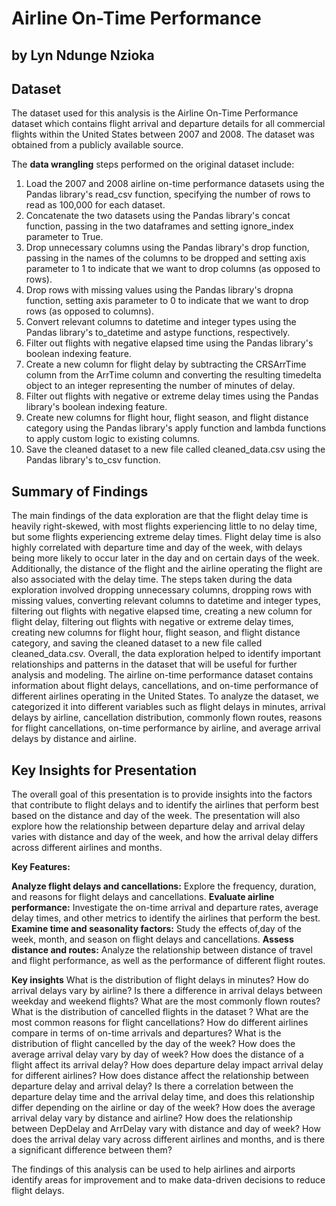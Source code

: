 # Airline On-Time Performance
## by Lyn Ndunge Nzioka


## Dataset

The dataset used for this analysis is the Airline On-Time Performance dataset which contains flight arrival and departure details for all commercial flights within the United States between 2007 and 2008. The dataset was obtained from a publicly available source. 

The **data wrangling** steps performed on the original dataset include:
1. Load the 2007 and 2008 airline on-time performance datasets using the Pandas library's read_csv function, specifying the number of rows to read as 100,000 for each dataset.
2. Concatenate the two datasets using the Pandas library's concat function, passing in the two dataframes and setting ignore_index parameter to True.
3. Drop unnecessary columns using the Pandas library's drop function, passing in the names of the columns to be dropped and setting axis parameter to 1 to indicate that we want to drop columns (as opposed to rows).
4. Drop rows with missing values using the Pandas library's dropna function, setting axis parameter to 0 to indicate that we want to drop rows (as opposed to columns).
5. Convert relevant columns to datetime and integer types using the Pandas library's to_datetime and astype functions, respectively.
6. Filter out flights with negative elapsed time using the Pandas library's boolean indexing feature.
7. Create a new column for flight delay by subtracting the CRSArrTime column from the ArrTime column and converting the resulting timedelta object to an integer representing the number of minutes of delay.
8. Filter out flights with negative or extreme delay times using the Pandas library's boolean indexing feature.
9. Create new columns for flight hour, flight season, and flight distance category using the Pandas library's apply function and lambda functions to apply custom logic to existing columns.
10. Save the cleaned dataset to a new file called cleaned_data.csv using the Pandas library's to_csv function.



## Summary of Findings

The main findings of the data exploration are that the flight delay time is heavily right-skewed, with most flights experiencing little to no delay time, but some flights experiencing extreme delay times. Flight delay time is also highly correlated with departure time and day of the week, with delays being more likely to occur later in the day and on certain days of the week. Additionally, the distance of the flight and the airline operating the flight are also associated with the delay time. The steps taken during the data exploration involved dropping unnecessary columns, dropping rows with missing values, converting relevant columns to datetime and integer types, filtering out flights with negative elapsed time, creating a new column for flight delay, filtering out flights with negative or extreme delay times, creating new columns for flight hour, flight season, and flight distance category, and saving the cleaned dataset to a new file called cleaned_data.csv. Overall, the data exploration helped to identify important relationships and patterns in the dataset that will be useful for further analysis and modeling. The airline on-time performance dataset contains information about flight delays, cancellations, and on-time performance of different airlines operating in the United States. To analyze the dataset, we categorized it into different variables such as flight delays in minutes, arrival delays by airline, cancellation distribution, commonly flown routes, reasons for flight cancellations, on-time performance by airline, and average arrival delays by distance and airline.


## Key Insights for Presentation

The overall goal of this presentation is to provide insights into the factors that contribute to flight delays and to identify the airlines that perform best based on the distance and day of the week. The presentation will also explore how the relationship between departure delay and arrival delay varies with distance and day of the week, and how the arrival delay differs across different airlines and months.

**Key Features:**

**Analyze flight delays and cancellations:** Explore the frequency, duration, and reasons for flight delays and cancellations.
**Evaluate airline performance:** Investigate the on-time arrival and departure rates, average delay times, and other metrics to identify the airlines that perform the best.
**Examine time and seasonality factors:** Study the effects of,day of the week, month, and season on flight delays and cancellations.
**Assess distance and routes:** Analyze the relationship between distance of travel and flight performance, as well as the performance of different flight routes.

**Key insights** 
What is the distribution of flight delays in minutes?
How do arrival delays vary by airline?
Is there a difference in arrival delays between weekday and weekend flights?
What are the most commonly flown routes?
What is the distribution of cancelled flights in the dataset ?
What are the most common reasons for flight cancellations?
How do different airlines compare in terms of on-time arrivals and departures?
What is the distribution of flight cancelled by the day of the week?
How does the average arrival delay vary by day of week?
How does the distance of a flight affect its arrival delay?
How does departure delay impact arrival delay for different airlines?
How does distance affect the relationship between departure delay and arrival delay?
Is there a correlation between the departure delay time and the arrival delay time, and does this relationship differ depending on the airline or day of the week?
How does the average arrival delay vary by distance and airline?
How does the relationship between DepDelay and ArrDelay vary with distance and day of week?
How does the arrival delay vary across different airlines and months, and is there a significant difference between them?

    
The findings of this analysis can be used to help airlines and airports identify areas for improvement and to make data-driven decisions to reduce flight delays.




